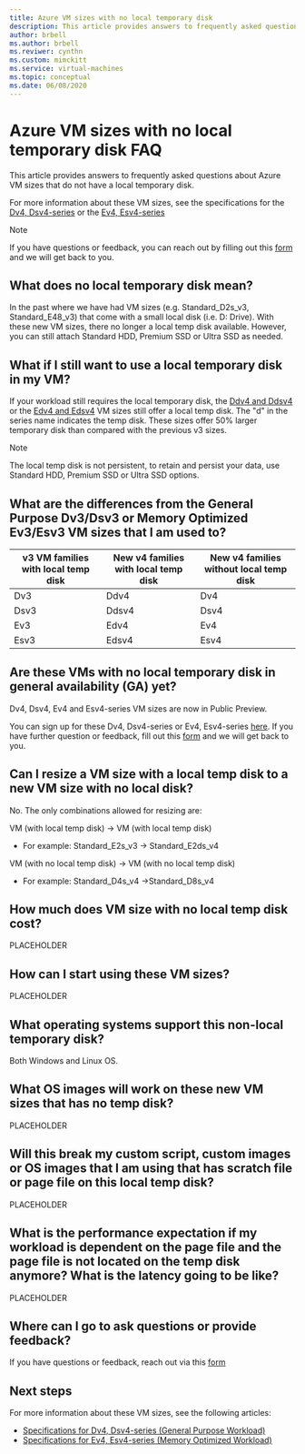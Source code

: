 ```yaml
---
title: Azure VM sizes with no local temporary disk
description: This article provides answers to frequently asked questions about Microsoft Azure VM sizes that do not have local temporary disk.
author: brbell
ms.author: brbell
ms.reviwer: cynthn
ms.custom: mimckitt
ms.service: virtual-machines
ms.topic: conceptual
ms.date: 06/08/2020
---
```


# Azure VM sizes with no local temporary disk FAQ

This article provides answers to frequently asked questions about Azure VM sizes that do not have a local temporary disk.

For more information about these VM sizes, see the specifications for the [Dv4, Dsv4-series](dv4-dsv4-series.md) or the [Ev4, Esv4-series](ev4-esv4-series.md) 

> [!NOTE]
> If you have questions or feedback, you can reach out by filling out this [form](https://forms.office.com/Pages/ResponsePage.aspx?id=v4j5cvGGr0GRqy180BHbR_Y3toRKxchLjARedqtguBRUMzdCQkw0OVVRTldFUUtXSTlLQVBPUkVHSy4u) and we will get back to you.

## What does no local temporary disk mean?

In the past where we have had VM sizes (e.g. Standard_D2s_v3, Standard_E48_v3) that come with a small local disk (i.e. D: Drive). With these new VM sizes, there no longer a local temp disk available. However, you can still attach Standard HDD, Premium SSD or Ultra SSD as needed. 

## What if I still want to use a local temporary disk in my VM?

If your workload still requires the local temporary disk, the [Ddv4 and Ddsv4](dv4-dsv4-series.md) or the [Edv4 and Edsv4](ev4-esv4-series.md ) VM sizes still offer a local temp disk. The "d" in the series name indicates the temp disk. These sizes offer 50% larger temporary disk than compared with the previous v3 sizes.

> [!NOTE]
> The local temp disk is not persistent, to retain and persist your data, use Standard HDD, Premium SSD or Ultra SSD options.
 
## What are the differences from the General Purpose Dv3/Dsv3 or Memory Optimized Ev3/Esv3 VM sizes that I am used to?

| v3 VM families with local temp disk	| New v4 families with local temp disk	| New v4 families without local temp disk |
|---|---|---|
| Dv3	| Ddv4 | Dv4 |
| Dsv3 | Ddsv4 | Dsv4 |
| Ev3 | Edv4 | Ev4 |
| Esv3 | Edsv4 |	Esv4 |

## Are these VMs with no local temporary disk in general availability (GA) yet?

Dv4, Dsv4, Ev4 and Esv4-series VM sizes are now in Public Preview.

You can sign up for these Dv4, Dsv4-series or Ev4, Esv4-series [here](https://forms.office.com/Pages/ResponsePage.aspx?id=v4j5cvGGr0GRqy180BHbR_Y3toRKxchLjARedqtguBRURE1ZSkdDUzg1VzJDN0cwWUlKTkcyUlo5Mi4u). If you have further question or feedback, fill out this [form](https://forms.office.com/Pages/ResponsePage.aspx?id=v4j5cvGGr0GRqy180BHbR_Y3toRKxchLjARedqtguBRUMzdCQkw0OVVRTldFUUtXSTlLQVBPUkVHSy4u) and we will get back to you. 

## Can I resize a VM size with a local temp disk to a new VM size with no local disk? 

No. The only combinations allowed for resizing are: 

VM (with local temp disk) -> VM (with local temp disk)
- For example: Standard_E2s_v3 -> Standard_E2ds_v4 

VM (with no local temp disk) -> VM (with no local temp disk)
- For example: Standard_D4s_v4 ->Standard_D8s_v4


## How much does VM size with no local temp disk cost?

PLACEHOLDER

## How can I start using these VM sizes?

PLACEHOLDER

## What operating systems support this non-local temporary disk?

Both Windows and Linux OS.

## What OS images will work on these new VM sizes that has no temp disk?

PLACEHOLDER

## Will this break my custom script, custom images or OS images that I am using that has scratch file or page file on this local temp disk?

PLACEHOLDER

## What is the performance expectation if my workload is dependent on the page file and the page file is not located on the temp disk anymore? What is the latency going to be like?

PLACEHOLDER

## Where can I go to ask questions or provide feedback?

If you have questions or feedback, reach out via this [form](https://forms.office.com/Pages/ResponsePage.aspx?id=v4j5cvGGr0GRqy180BHbR_Y3toRKxchLjARedqtguBRUMzdCQkw0OVVRTldFUUtXSTlLQVBPUkVHSy4u)

## Next steps
For more information about these VM sizes, see the following articles:

- [Specifications for Dv4, Dsv4-series (General Purpose Workload)](dv4-dsv4-series.md)
- [Specifications for Ev4, Esv4-series (Memory Optimized Workload)](ev4-esv4-series.md)
